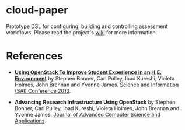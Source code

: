 cloud-paper
===========

Prototype DSL for configuring, building and controlling assessment workflows. Please read the project's
[wiki](https://github.com/carlpulley/cloud-paper/wiki) for more information.

References
==========

* **[Using OpenStack To Improve Student Experience in an H.E. Environment](http://ieeexplore.ieee.org/xpl/articleDetails.jsp?arnumber=6661847)** by Stephen Bonner, Carl Pulley, Ibad 
Kureshi, Violeta Holmes, John Brennan and Yvonne James. 
[Science and Information (SAI) Conference 2013](http://thesai.org/SAIConference2013).

* **Advancing Research Infrastructure Using OpenStack** by Stephen Bonner, Carl Pulley, Ibad 
Kureshi, Violeta Holmes, John Brennan and Yvonne James. [Journal of Advanced Computer Science and Applications](http://thesai.org/Publications/IJACSA).
